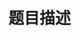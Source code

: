 # 题目描述


<p>
<img src="/upload/image/20150518/20150518134257_17547.png" alt=""/> 
</p>
<p>
<img src="/upload/image/20150518/20150518134138_44208.png" alt=""/> 
</p>
<p>
<img src="/upload/image/20150518/20150518134153_23673.png" alt=""/> 
</p>
<p>
<img src="/upload/image/20150518/20150518134203_53739.png" alt=""/> 
</p>
